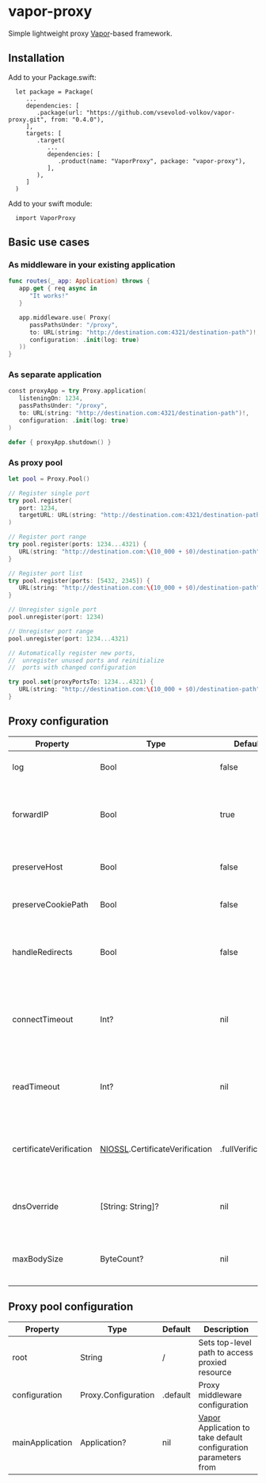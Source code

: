 # vapor-proxy

Simple lightweight proxy [Vapor](https://github.com/vapor/vapor)-based framework.

## Installation

Add to your Package.swift:

      let package = Package(
         ...
         dependencies: [
            .package(url: "https://github.com/vsevolod-volkov/vapor-proxy.git", from: "0.4.0"),
         ],
         targets: [
            .target(
               ...
               dependencies: [
                  .product(name: "VaporProxy", package: "vapor-proxy"),
               ],
            ),
         ]
      )

Add to your swift module:

      import VaporProxy

## Basic use cases

### As middleware in your existing application
``` swift
func routes(_ app: Application) throws {
   app.get { req async in
      "It works!"
   }

   app.middleware.use( Proxy(
      passPathsUnder: "/proxy",
      to: URL(string: "http://destination.com:4321/destination-path")!,
      configuration: .init(log: true)
   ))
}
```

### As separate application
``` swift
const proxyApp = try Proxy.application(
   listeningOn: 1234,
   passPathsUnder: "/proxy",
   to: URL(string: "http://destination.com:4321/destination-path")!,
   configuration: .init(log: true)
)

defer { proxyApp.shutdown() }
```
### As proxy pool
``` swift
let pool = Proxy.Pool()

// Register single port
try pool.register(
   port: 1234, 
   targetURL: URL(string: "http://destination.com:4321/destination-path")!
)

// Register port range
try pool.register(ports: 1234...4321) {
   URL(string: "http://destination.com:\(10_000 + $0)/destination-path")!
}

// Register port list
try pool.register(ports: [5432, 2345]) {
   URL(string: "http://destination.com:\(10_000 + $0)/destination-path")!
}

// Unregister signle port
pool.unregister(port: 1234)

// Unregister port range
pool.unregister(port: 1234...4321)

// Automatically register new ports,
//  unregister unused ports and reinitialize
//  ports with changed configuration

try pool.set(proxyPortsTo: 1234...4321) {
   URL(string: "http://destination.com:\(10_000 + $0)/destination-path")!
}
```

## Proxy configuration

<table>
   <thead>
      <tr>
         <th>Property</th>
         <th>Type</th>
         <th>Default</th>
         <th>Description</th>
      </tr>
   </thead>
   <tbody>
      <tr>
         <td>log</td>
         <td>Bool</td>
         <td>false</td>
         <td>Enable proxy request logging</td>
      </tr>
      <tr>
         <td>forwardIP</td>
         <td>Bool</td>
         <td>true</td>
         <td>Enable X-Forwarded-xxx proxy request header generation</td>
      </tr>
      <tr>
         <td>preserveHost</td>
         <td>Bool</td>
         <td>false</td>
         <td>Keep Host header as received from user agent</td>
      </tr>
      <tr>
         <td>preserveCookiePath</td>
         <td>Bool</td>
         <td>false</td>
         <td>Do not change cookie paths</td>
      </tr>
      <tr>
         <td>handleRedirects</td>
         <td>Bool</td>
         <td>false</td>
         <td>Peocess redirects internally so user agent fetches only final page</td>
      </tr>
      <tr>
         <td>connectTimeout</td>
         <td>Int?</td>
         <td>nil</td>
         <td>An integer to set the HTTP-client socket connection timeout (milliseconds)</td>
      </tr>
      <tr>
         <td>readTimeout</td>
         <td>Int?</td>
         <td>nil</td>
         <td>An integer to set the HTTP-client socket read timeout (milliseconds)</td>
      </tr>
      <tr>
         <td>certificateVerification</td>
         <td><a href="https://github.com/apple/swift-nio-ssl">NIOSSL</a>.CertificateVerification</td>
         <td>.fullVerification</td>
         <td>Sets how HTTP-client deals with server SSL/TLS certificates</td>
      </tr>
      <tr>
         <td>dnsOverride</td>
         <td>[String: String]?</td>
         <td>nil</td>
         <td>Allows to setup HTTP-client domain name translation</td>
      </tr>
      <tr>
         <td>maxBodySize</td>
         <td>ByteCount?</td>
         <td>nil</td>
         <td>Allows to override default Vapor payload size limit</td>
      </tr>
   </tbody>
</table>

## Proxy pool configuration

<table>
   <thead>
      <tr>
         <th>Property</th>
         <th>Type</th>
         <th>Default</th>
         <th>Description</th>
      </tr>
   </thead>
   <tbody>
      <tr>
         <td>root</td>
         <td>String</td>
         <td>/</td>
         <td>Sets top-level path to access proxied resource</td>
      </tr>
      <tr>
         <td>configuration</td>
         <td>Proxy.Configuration</td>
         <td>.default</td>
         <td>Proxy middleware configuration</td>
      </tr>
      <tr>
         <td>mainApplication</td>
         <td>Application?</td>
         <td>nil</td>
         <td><a href="https://github.com/vapor/vapor)">Vapor</a> Application to take default configuration parameters from</td>
      </tr>
   </tbody>
</table>

